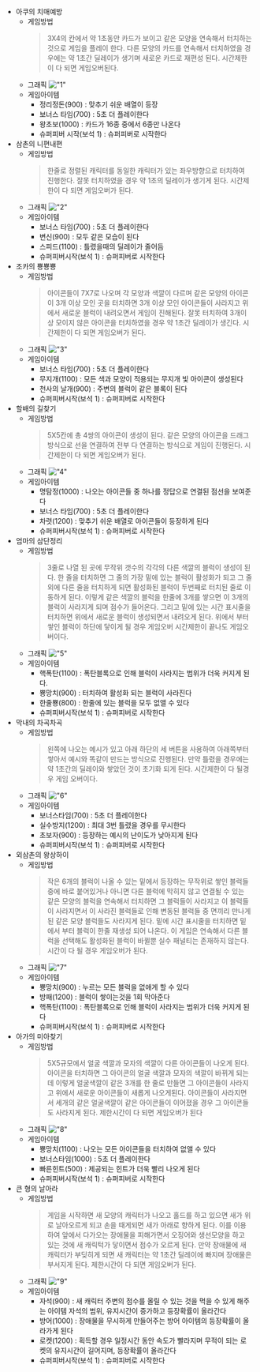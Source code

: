 * 아쿠의 치매예방
    * 게임방법
        > 3X4의 칸에서 약 1초동안 카드가 보이고 같은 모양을 연속해서 터치하는 것으로 게임을 플레이 한다. 다른 모양의 카드를 연속해서 터치하였을 경우에는 약 1초간 딜레이가 생기며 새로운 카드로 재편성 된다. 시간제한이 다 되면 게임오버된다.
    * 그래픽
      !["1"](./아쿠.jpg)
    * 게임아이템
        * 정리정돈(900) : 맞추기 쉬운 배열이 등장
        * 보너스 타임(700) : 5초 더 플레이한다
        * 왕초보(1000) : 카드가 16종 중에서 6종만 나온다
        * 슈퍼피버 시작(보석 1) : 슈퍼피버로 시작한다
* 삼촌의 니편내편
    * 게임방법
        > 한줄로 정렬된 캐릭터를 동일한 캐릭터가 있는 좌우방향으로 터치하여 진행한다. 잘못 터치하였을 경우 약 1초의 딜레이가 생기게 된다. 시간제한이 다 되면 게임오버가 된다.
    * 그래픽
    !["2"](./삼촌.jpg)
    * 게임아이템
        * 보너스 타임(700) : 5초 더 플레이한다
        * 변신(900) : 모두 같은 모습이 된다
        * 스피드(1100) : 틀렸을때의 딜레이가 줄어듬
        * 슈퍼피버시작(보석 1) : 슈퍼피버로 시작한다
* 조카의 뿅뿅뿅
    * 게임방법
        > 아이콘들이 7X7로 나오며 각 모양과 색깔이 다르며 같은 모양의 아이콘이 3개 이상 모인 곳을 터치하면 3개 이상 모인 아이콘들이 사라지고 위에서 새로운 블럭이 내려오면서 게임이 진해된다. 잘못 터치하여 3개이상 모이지 않은 아이콘을 터치하였을 경우 약 1초간 딜레이가 생긴다. 시간제한이 다 되면 게임오버가 된다.
    * 그래픽
    !["3"](./조카.jpg)
    * 게임아이템
        * 보너스 타임(700) : 5초 더 플레이한다
        * 무지개(1100) : 모든 색과 모양이 적용되는 무지개 빛 아이콘이 생성된다
        * 천사의 날개(900) : 주변의 블럭이 같은 블록이 된다
        * 슈퍼피버시작(보석 1) : 슈퍼피버로 시작한다
* 할배의 길찾기
    * 게임방법
        > 5X5칸에 총 4쌍의 아이콘이 생성이 된다. 같은 모양의 아이콘을 드래그 방식으로 선을 연결하여 전부 다 연결하는 방식으로 게임이 진행된다. 시간제한이 다 되면 게임오버가 된다.
    * 그래픽
    !["4"](./할배.jpg)
    * 게임아이템
        * 명탐정(1000) : 나오는 아이콘들 중 하나를 정답으로 연결된 점선을 보여준다
        * 보너스 타임(700) : 5초 더 플레이한다
        * 차렷(1200) : 맞추기 쉬운 배열로 아이콘들이 등장하게 된다
        * 슈퍼피버시작(보석 1) : 슈퍼피버로 시작한다
* 엄마의 삼단정리
    * 게임방법
        > 3줄로 나열 된 곳에 무작위 갯수의 각각의 다른 색깔의 블럭이 생성이 된다. 한 줄을 터치하면 그 줄의 가장 밑에 있는 블럭이 활성화가 되고 그 줄외에 다른 줄을 터치하게 되면 활성화된 블럭이 두번째로 터치된 줄로 이동하게 된다. 이렇게 같은 색깔의 블럭을 한줄에 3개를 쌓으면 이 3개의 블럭이 사라지게 되며 점수가 들어온다. 그리고 밑에 있는 시간 표시줄을 터치하면 위에서 새로운 블럭이 생성되면서 내려오게 된다. 위에서 부터 쌓인 블럭이 하단에 닿이게 될 경우 게임오버 시간제한이 끝나도 게임오버이다.
    * 그래픽
    !["5"](./엄마.jpg)
    * 게임아이템
        * 핵폭탄(1100) : 폭탄블록으로 인해 블럭이 사라지는 범위가 더욱 커지게 된다.
        * 뿅망치(900) : 터치하여 활성화 되는 블럭이 사라진다
        * 한줄뿅(800) : 한줄에 있는 블럭을 모두 없앨 수 있다
        * 슈퍼피버시작(보석 1) : 슈퍼피버로 시작한다
* 막내의 차곡차곡
    * 게임방법
        > 왼쪽에 나오는 예시가 있고 아래 하단의 세 버튼을 사용하여 아래쪽부터 쌓아서 예시와 똑같이 만드는 방식으로 진행된다. 만약 틀렸을 경우에는 약 1초간의 딜레이와 쌓았던 것이 초기화 되게 된다. 시간제한이 다 될경우 게임 오버이다.
    * 그래픽
    !["6"](./막내.jpg)
    * 게임아이템
        * 보너스타임(700) : 5초 더 플레이한다
        * 실수방지(1200) : 최대 3번 틀렸을 경우를 무시한다
        * 초보자(900) : 등장하는 예시의 난이도가 낮아지게 된다
        * 슈퍼피버시작(보석 1) : 슈퍼피버로 시작한다
* 외삼촌의 왕상하이
    * 게임방법
        > 작은 6개의 블럭이 나올 수 있는 밑에서 등장하는 무작위로 쌓인 블럭들중에 바로 붙어있거나 아니면 다른 블럭에 막히지 않고 연결될 수 있는 같은 모양의 블럭을 연속해서 터치하면 그 블럭들이 사라지고 이 블럭들이 사라지면서 이 사라진 블럭들로 인해 변동된 블럭들 중 면끼리 만나게 된 같은 모양 블럭들도 사라지게 된다. 밑에 시간 표시줄을 터치하면 밑에서 부터 블럭이 한줄 재생성 되어 나온다. 이 게임은 연속해서 다른 블럭을 선택해도 활성화된 블럭이 바뀔뿐 실수 패널티는 존재하지 않는다. 시간이 다 될 경우 게임오버가 된다.
    * 그래픽    !["7"](./외삼촌.jpg)
    * 게임아이템
        * 뿅망치(900) : 누르는 모든 블럭을 없애게 할 수 있다
        * 방패(1200) : 블럭이 쌓이는것을 1회 막아준다
        * 핵폭탄(1100) : 폭탄블록으로 인해 블럭이 사라지는 범위가 더욱 커지게 된다
        * 슈퍼피버시작(보석 1) : 슈퍼피버로 시작한다
* 아가의 미아찾기
    * 게임방법
        > 5X5규모에서 얼굴 색깔과 모자의 색깔이 다른 아이콘들이 나오게 된다. 아이콘을 터치하면 그 아이콘의 얼굴 색깔과 모자의 색깔이 바뀌게 되는데 이렇게 얼굴색깔이 같은 3개를 한 줄로 만들면 그 아이콘들이 사라지고 위에서 새로운 아이콘들이 새롭게 나오게된다. 아이콘들이 사라지면서 세개의 같은 얼굴색깔이 같은 아이콘들이 이어졌을 경우 그 아이콘들도 사라지게 된다. 제한시간이 다 되면 게임오버가 된다
    * 그래픽     !["8"](./아가.jpg)
    * 게임아이템
        * 뿅망치(1100) : 나오는 모든 아이콘들을 터치하여 없앨 수 있다
        * 보너스타임(1000) : 5초 더 플레이한다
        * 빠른힌트(500) : 제공되는 힌트가 더욱 빨리 나오게 된다
        * 슈퍼피버시작(보석 1) : 슈퍼피버로 시작한다
* 큰 형의 날아라
    * 게임방법
        > 게임을 시작하면 새 모양의 캐릭터가 나오고 홀드를 하고 있으면 새가 위로 날아오르게 되고 손을 때게되면 새가 아래로 향하게 된다. 이를 이용하여 앞에서 다가오는 장애물을 피해가면서 오징어와 생선모양을 하고 있는 것에 새 캐릭턱가 닿이면서 점수가 오르게 된다. 만약 장애물에 새 캐릭터가 부딪히게 되면 새 캐릭터는 약 1초간 딜레이에 빠지며 장애물은 부서지게 된다. 제한시간이 다 되면 게임오버가 된다.
    * 그래픽     !["9"](./큰형.jpg)
    * 게임아이템
        * 자석(900) : 새 캐릭터 주변의 점수를 올릴 수 있는 것을 먹을 수 있게 해주는 아이템 자석의 범위, 유지시간이 증가하고 등장확률이 올라간다
        * 방어(1000) : 장애물을 무시하게 만들어주는 방어 아이템의 등장확률이 올라가게 된다
        * 로켓(1200) : 획득할 경우 일정시간 동안 속도가 빨라지며 무적이 되는 로켓의 유지시간이 길어지며, 등장확률이 올라간다
        * 슈퍼피버시작(보석 1) : 슈퍼피버로 시작한다
